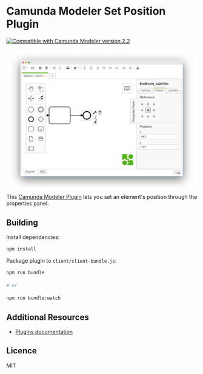 # Camunda Modeler Set Position Plugin

[![Compatible with Camunda Modeler version 2.2](https://img.shields.io/badge/Camunda%20Modeler-2.2+-blue.svg)](https://github.com/camunda/camunda-modeler)

![Screenshot](./docs/screenshot.png)

This [Camunda Modeler Plugin](https://github.com/camunda/camunda-modeler) lets you set an element's position through the properties panel.

## Building

Install dependencies:

```sh
npm install
```

Package plugin to `client/client-bundle.js`:

```sh
npm run bundle

# or

npm run bundle:watch
```

## Additional Resources

* [Plugins documentation](https://github.com/camunda/camunda-modeler/tree/master/docs/plugins)

## Licence

MIT

